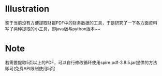 # Illustration
鉴于当前没有方便提取财报PDF中的财务数据的工具，于是研究了一下各方面资料写了两种提取的小工具，即java版与python版本~~  

# Note  
若需要提取5页以上的PDF，可以自行修改循环使用spire.pdf-3.8.5.jar提供的方法即可(免费API限制使用5页)
